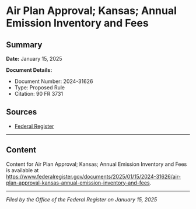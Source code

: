 # Air Plan Approval; Kansas; Annual Emission Inventory and Fees

## Summary

**Date:** January 15, 2025

**Document Details:**
- Document Number: 2024-31626
- Type: Proposed Rule
- Citation: 90 FR 3731

## Sources
- [Federal Register](https://www.federalregister.gov/documents/2025/01/15/2024-31626/air-plan-approval-kansas-annual-emission-inventory-and-fees)

---

## Content

Content for Air Plan Approval; Kansas; Annual Emission Inventory and Fees is available at https://www.federalregister.gov/documents/2025/01/15/2024-31626/air-plan-approval-kansas-annual-emission-inventory-and-fees.

---

*Filed by the Office of the Federal Register on January 15, 2025*
